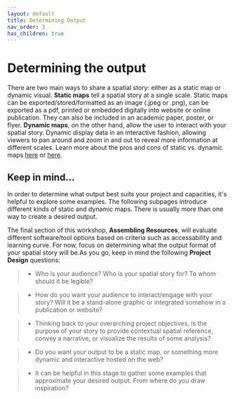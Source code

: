 ```yaml
---
layout: default
title: Determining Output
nav_order: 3
has_children: true
---
```


# Determining the output

There are two main ways to share a spatial story: either as a static map or dynamic visual. **Static maps** tell a spatial story at a single scale. Static maps can be exported/stored/formatted as an image (.jpeg or .png), can be exported as a pdf, printed or embedded digitally into website or online publication. They can also be included in an academic paper, poster, or flyer. **Dynamic maps**, on the other hand, allow the user to interact with your spatial story. Dynamic display data in an interactive fashion, allowing viewers to pan around and zoom in and out to reveal more information at different scales. Learn more about the pros and cons of static vs. dynamic maps [here](https://www.line-45.com/post/static-maps-vs-interactive-maps-when-use-them) or [here](https://www.axismaps.com/guide/should-a-map-be-interactive).

## Keep in mind...
In order to determine what output best suits your project and capacities, it's helpful to explore some examples. The following subpages introduce different kinds of static and dynamic maps. There is usually more than one way to create a desired output. 

The final section of this workshop, **Assembling Resources**, will evaluate different software/tool options based on criteria such as accessability and learning curve. For now, focus on determining what the output format of your spatial story will be.As you go, keep in mind the following **Project Design** questions:
  
 > - Who is your audience? Who is your spatial story for? To whom should it be legible?

  > - How do you want your audience to interact/engage with your story? Will it be a stand-alone graphic or integrated somehow in a publication or website?

  > - Thinking back to your overarching project objectives, is the purpose of your story to provide contextual spatial reference, convey a narrative, or visualize the results of some analysis? 
  
  > - Do you want your output to be a static map, or something more dynamic and interactive hosted on the web? 

  > - It can be helpful in this stage to gather some examples that approximate your desired output. From where do you draw inspiration?




